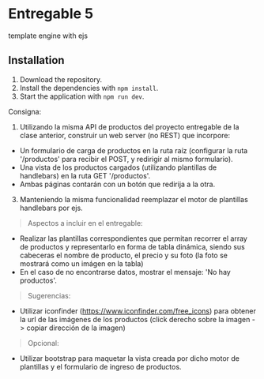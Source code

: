 # Entregable 5

template engine with ejs

## Installation

1. Download the repository.
2. Install the dependencies with `npm install`.
3. Start the application with `npm run dev`.

Consigna:

1. Utilizando la misma API de productos del proyecto entregable de la clase anterior, construir un web server (no REST) que incorpore:

- Un formulario de carga de productos en la ruta raíz (configurar la ruta '/productos' para recibir el POST, y redirigir al mismo formulario).
- Una vista de los productos cargados (utilizando plantillas de handlebars) en la ruta GET '/productos'.
- Ambas páginas contarán con un botón que redirija a la otra.

3. Manteniendo la misma funcionalidad reemplazar el motor de plantillas handlebars por ejs.

> Aspectos a incluir en el entregable:

- Realizar las plantillas correspondientes que permitan recorrer el array de productos y representarlo en forma de tabla dinámica, siendo sus cabeceras el nombre de producto, el precio y su foto (la foto se mostrará como un imágen en la tabla)
- En el caso de no encontrarse datos, mostrar el mensaje: 'No hay productos'.

> Sugerencias:

- Utilizar iconfinder (https://www.iconfinder.com/free_icons) para obtener la url de las imágenes de los productos (click derecho sobre la imagen -> copiar dirección de la imagen)

> Opcional:

- Utilizar bootstrap para maquetar la vista creada por dicho motor de plantillas y el formulario de ingreso de productos.
